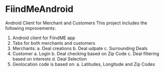 # FiindMeAndroid
Android Client for Merchant and Customers
This project includes the following improvements:
1. Android client for FiindME app
2. Tabs for both merchants and customers
3. Merchants:
  a. Deal creations
  b. Deal udpate
  c. Surrounding Deals
4. Customer
  a. Login
  b. Deal checking based on Zip Code
  c. Deal filtering based on interests
  d. Deal Selection
5. Geolocation code is based on:
  a. Latitudes, Longitude and Zip Codes
